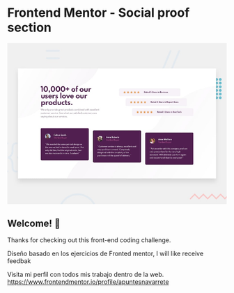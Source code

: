 # Frontend Mentor - Social proof section

![Design preview for the Social proof section coding challenge](./design/desktop-preview.jpg)

## Welcome! 👋

Thanks for checking out this front-end coding challenge.

Diseño basado en los ejercicios de Fronted mentor, I will like receive feedbak

Visita mi perfil con todos mis trabajo dentro de la web. https://www.frontendmentor.io/profile/apuntesnavarrete


